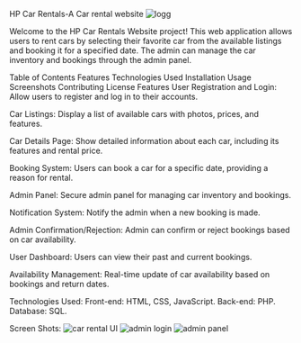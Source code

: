 HP Car Rentals-A Car rental website
![logg](https://github.com/Thejas190/HPcarrental/assets/125112572/3df536db-74d1-43e6-8ffe-a2f903754c0d)


Welcome to the HP Car Rentals Website project! This web application allows users to rent cars by selecting their favorite car from the available listings and booking it for a specified date. The admin can manage the car inventory and bookings through the admin panel.

Table of Contents
Features
Technologies Used
Installation
Usage
Screenshots
Contributing
License
Features
User Registration and Login: Allow users to register and log in to their accounts.

Car Listings: Display a list of available cars with photos, prices, and features.

Car Details Page: Show detailed information about each car, including its features and rental price.

Booking System: Users can book a car for a specific date, providing a reason for rental.

Admin Panel: Secure admin panel for managing car inventory and bookings.

Notification System: Notify the admin when a new booking is made.

Admin Confirmation/Rejection: Admin can confirm or reject bookings based on car availability.

User Dashboard: Users can view their past and current bookings.

Availability Management: Real-time update of car availability based on bookings and return dates.

Technologies Used:
Front-end: HTML, CSS, JavaScript.
Back-end: PHP.
Database: SQL.

Screen Shots:
![car rental UI](https://github.com/Thejas190/HPcarrental/assets/125112572/06c55115-3ee6-472f-87f7-8c16720f943a)
![admin login](https://github.com/Thejas190/HPcarrental/assets/125112572/af97a415-c268-4f3d-bd1b-a3055efa5d9a)
![admin panel](https://github.com/Thejas190/HPcarrental/assets/125112572/aeb9da1c-3ecd-4cbc-a434-a1f6dbcbcc62)




